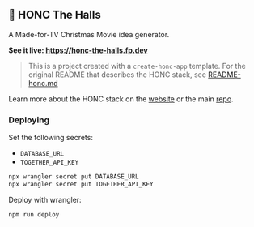 ## 🪿 HONC The Halls

A Made-for-TV Christmas Movie idea generator.

**See it live: https://honc-the-halls.fp.dev**

> This is a project created with a `create-honc-app` template.
> For the original README that describes the HONC stack, see [README-honc.md](./README-honc.md)

Learn more about the HONC stack on the [website](https://honc.dev) or the main [repo](https://github.com/fiberplane/create-honc-app).


### Deploying

Set the following secrets:

- `DATABASE_URL`
- `TOGETHER_API_KEY`

```sh
npx wrangler secret put DATABASE_URL
npx wrangler secret put TOGETHER_API_KEY
```

Deploy with wrangler:

```sh
npm run deploy
```